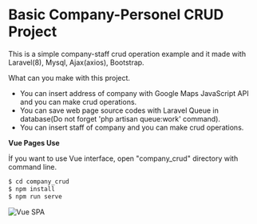 # Basic Company-Personel CRUD Project 

This is a simple company-staff crud operation example and it made with Laravel(8), Mysql, Ajax(axios), Bootstrap.

What can you make with this project. 
- You can insert address of company with Google Maps JavaScript API and you can make crud operations.
- You can save web page source codes with Laravel Queue in database(Do not forget 'php artisan queue:work' command).
- You can insert staff of company and you can make crud operations.

**Vue Pages Use**

İf you want to use Vue interface, open "company_crud" directory with command line.

```sh
$ cd company_crud
$ npm install 
$ npm run serve
```
![Vue SPA](https://github.com/[abdulhakimBursali]/[company_crud]/blob/[master]/company-crud.gifcompany-crud.gif?raw=true)
